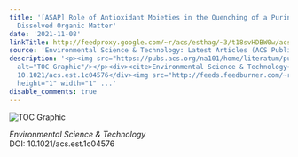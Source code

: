 ```yaml
---
title: '[ASAP] Role of Antioxidant Moieties in the Quenching of a Purine Radical by
  Dissolved Organic Matter'
date: '2021-11-08'
linkTitle: http://feedproxy.google.com/~r/acs/esthag/~3/t18svHDBW0w/acs.est.1c04576
source: 'Environmental Science & Technology: Latest Articles (ACS Publications)'
description: '<p><img src="https://pubs.acs.org/na101/home/literatum/publisher/achs/journals/content/esthag/0/esthag.ahead-of-print/acs.est.1c04576/20211108/images/medium/es1c04576_0007.gif"
  alt="TOC Graphic"/></p><div><cite>Environmental Science & Technology</cite></div><div>DOI:
  10.1021/acs.est.1c04576</div><img src="http://feeds.feedburner.com/~r/acs/esthag/~4/t18svHDBW0w"
  height="1" width="1" ...'
disable_comments: true
---
```

<p><img src="https://pubs.acs.org/na101/home/literatum/publisher/achs/journals/content/esthag/0/esthag.ahead-of-print/acs.est.1c04576/20211108/images/medium/es1c04576_0007.gif" alt="TOC Graphic"/></p><div><cite>Environmental Science & Technology</cite></div><div>DOI: 10.1021/acs.est.1c04576</div><img src="http://feeds.feedburner.com/~r/acs/esthag/~4/t18svHDBW0w" height="1" width="1" ...